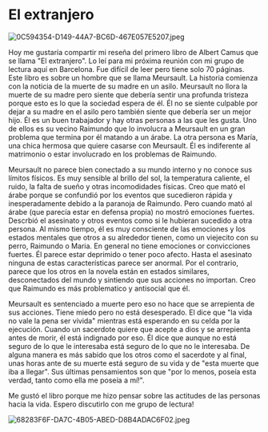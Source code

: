 # El extranjero

![0C594354-D149-44A7-BC6D-467E057E5207.jpeg](https://steemitimages.com/DQmRKKLLvbto8inJRhXy1f19bsU678QekU4is582dZXZbjM/0C594354-D149-44A7-BC6D-467E057E5207.jpeg)

Hoy me gustaría compartir mi reseña del primero libro de Albert Camus que se llama "El extranjero". Lo leí para mi próxima reunión con mi grupo de lectura aquí en Barcelona. Fue difícil de leer pero tiene solo 70 páginas. Este libro es sobre un hombre que se llama Meursault.  La historia comienza con la noticia de la muerte de su madre en un asilo. Meursault no llora la muerte de su madre pero siente que debería sentir una profunda tristeza porque esto es lo que la sociedad espera de él. Él no se siente culpable por dejar a su madre en el asilo pero también siente que debería ser un mejor hijo. Él es un buen trabajador y hay otras personas a las que les gusta. Uno de ellos es su vecino Raimundo que lo involucra a Meursault en un gran problema que termina por él matando a un árabe. La otra persona es María, una chica hermosa que quiere casarse con Meursault. Él es indiferente al matrimonio o estar involucrado en los problemas de Raimundo. 

Meursault no parece bien conectado a su mundo interno y no conoce sus límitos físicos. Es muy sensible al brillo del sol, la temperatura caliente, el ruido, la falta de sueño y otras incomodidades físicas. Creo que mató el árabe porque se confundió por los eventos que sucedieron rápida y inesperadamente debido a la paranoja de Raimundo. Pero cuando mató al árabe (que parecía estar en defensa propia) no mostró emociones fuertes. Descrbió el asesinato y otros eventos como si le hubieran sucedido a otra persona. Al mismo tiempo, él es muy consciente de las emociones y los estados mentales que otros a su alrededor tienen, como un viejecito con su perro, Raimundo o Maria. En general no tiene emociones or convicciones fuertes. Él parece estar deprimido o tener poco afecto. Hasta el asesinato ninguna de estas características parece ser anormal. Por el contrario, parece que los otros en la novela están en estados similares, desconectados del mundo y sintiendo que sus acciones no importan. Creo que Raimundo es más problematico y antisocial que él. 

Meursault es sentenciado a muerte pero eso no hace que se arrepienta de sus acciones. Tiene miedo pero no está desesperado. El dice que "la vida no vale la pena ser vivida" mientras está esperando en su celda por la ejecución. Cuando un sacerdote quiere que acepte a dios y se arrepienta antes de morir, él está indignado por eso. Él dice que aunque no está seguro de lo que le interesaba está seguro de lo que no le interesaba. De alguna manera es más sabido que los otros como el sacerdote y al final, unas horas ante de su muerte está seguro de su vida y de "esta muerte que iba a llegar". Sus últimas pensamientos son que "por lo menos, poseía esta verdad, tanto como ella me poseía a mí!".

Me gustó el libro porque me hizo pensar sobre las actitudes de las personas hacia la vida. Espero discutirlo con me grupo de lectura!

![68283F6F-DA7C-4B05-ABED-D8B4ADAC6F02.jpeg](https://steemitimages.com/DQmVcTQCVHNJ7F3Vseia6JYmfy6iWQ9yRZfoiDN1dnTZM2w/68283F6F-DA7C-4B05-ABED-D8B4ADAC6F02.jpeg)

